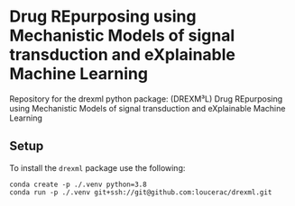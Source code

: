 # Drug REpurposing using Mechanistic Models of signal transduction and eXplainable Machine Learning

Repository for the drexml python package: (DREXM³L) Drug REpurposing using Mechanistic Models of signal transduction and eXplainable Machine Learning 

## Setup

To install the `drexml` package use the following:

```
conda create -p ./.venv python=3.8
conda run -p ./.venv git+ssh://git@github.com:loucerac/drexml.git
```
